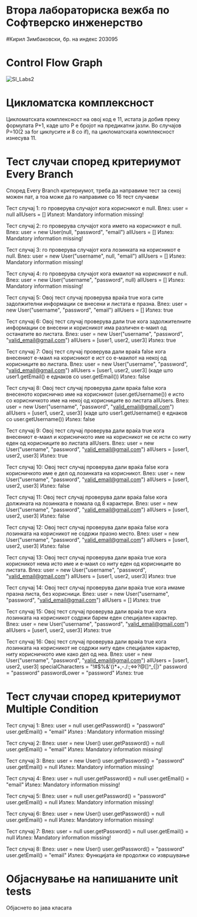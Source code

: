 # Втора лабораториска вежба по Софтверско инженерство

#Кирил Зимбаковски, бр. на индекс 203095

# Control Flow Graph

![SI_Labs2](https://github.com/Zimbakk01/SI_2023_lab2_203095/assets/116515674/f182a7b0-4073-455f-b5d3-36cf95cfe4f4)

# Цикломатска комплексност

Цикломатската комплексност на овој код е 11, истата ја добив преку формулата P+1, каде што P е бројот на предикатни јазли. Во случајoв P=10(2 за for циклусите и 8 со if), па цикломатската комплексност изнесува 11.

# Тест случаи според критериумот Every Branch
Според Every Branch критериумот, треба да направиме тест за секој можен пат, а тоа може да го направиме со 16 тест случаеви

Тест случај 1:  го проверува случајот кога корисникот  е null.
Влез: user = null
allUsers = []
Излезt: Mandatory information missing!

Тест случај 2: го проверува случајот кога името на корисникот  е null.
Влез: user = new User(null, "password", "email")
allUsers = []
Излез: Mandatory information missing!

Тест случај 3: го проверува случајот кога лозинката на корисникот  е null.
Влез: user = new User("username", null, "email")
allUsers = []
Излез: Mandatory information missing!

Тест случај 4: го проверува случајот кога емаилот на корисникот е null.
Влез: user = new User("username", "password", null)
allUsers = []
Излез: Mandatory information missing!

Тест случај 5: Овој тест случај проверува враќа true кога сите задолжителни информации се внесени и листата е празна.
Влез: user = new User("username", "password", "email")
allUsers = []
Излез: true

Тест случај 6: Овој тест случај проверува дали  true кога  задолжителните информации се внесени и корисникот има различен е-маил од останатите во листата.
Влез: user = new User("username", "password", "valid_email@gmail.com")
allUsers = [user1, user2, user3]
Излез: true

Тест случај 7: Овој тест случај проверува дали враќа false кога внесениот е-маил на корисникот  е ист со е-маилот на некој од корисниците во листата.
Влез: user = new User("username", "password", "valid_email@gmail.com")
allUsers = [user1, user2, user3] (каде што user1.getEmail() е еднаков со user.getEmail())
Излез: false

Тест случај 8: Овој тест случај проверува дали враќа false кога внесеното корисничко име на корисникот (user.getUsername()) е исто со корисничкото име на некој од корисниците во листата allUsers.
Влез: user = new User("username", "password", "valid_email@gmail.com")
allUsers = [user1, user2, user3] (каде што user1.getUsername() е еднаков со user.getUsername())
Излез: false

Тест случај 9: Овој тест случај проверува дали  враќа true кога внесениот е-маил и корисничкото име на корисникот не се исти со ниту еден од корисниците во листата allUsers.
Влез: user = new User("username", "password", "valid_email@gmail.com")
allUsers = [user1, user2, user3]
Излез: true

Тест случај 10: Овој тест случај проверува дали враќа false кога корисничкото име е дел од лозинката на корисникот.
Влез: user = new User("username", "password", "valid_email@gmail.com")
allUsers = [user1, user2, user3]
Излез: false

Тест случај 11: Овој тест случај проверува дали враќа false кога должината на лозинката е помала од 8 карактери.
Влез: user = new User("username", "password", "valid_email@gmail.com")
allUsers = [user1, user2, user3]
Излез: false

Тест случај 12: Овој тест случај проверува дали враќа false кога лозинката на корисникот не содржи празно место.
Влез: user = new User("username", "password", "valid_email@gmail.com")
allUsers = [user1, user2, user3]
Излез: false

Тест случај 13: Овој тест случај проверува дали враќа true кога корисникот нема исто име и е-маил со ниту еден од корисниците во листата.
Влез: user = new User("username", "password", "valid_email@gmail.com")
allUsers = [user1, user2, user3] 
Излез: true

Тест случај 14: Овој тест случај проверува дали враќа true кога имаме  празна листа, без корисници.
Влез: user = new User("username", "password", "valid_email@gmail.com")
allUsers = []
Излез: true

Тест случај 15: Овој тест случај проверува дали враќа true кога лозинката на корисникот содржи барем еден специјален карактер.
Влез: user = new User("username", "password", "valid_email@gmail.com")
allUsers = [user1, user2, user3]
Излез: true

Тест случај 16: Овој тест случај проверува дали враќа true кога лозинката на корисникот не содржи ниту еден специјален карактер, ниту корисничкото име  како дел од неа.
Влез: user = new User("username", "password", "valid_email@gmail.com")
allUsers = [user1, user2, user3]
specialCharacters = "!#$%&'()*+,-./:;<=>?@[]^_{|}"
password = "password"
passwordLower = "password"
Излез: true

# Тест случаи според критериумот Multiple Condition

Тест случај 1:
Влез: user = null
user.getPassword() = "password"
user.getEmail() = "email"
Излез : Mandatory information missing!

Тест случај 2:
Влез: user = new User()
user.getPassword() = null
user.getEmail() = "email"
Излез: Mandatory information missing!

Тест случај 3:
Влез: user = new User()
user.getPassword() = "password"
user.getEmail() = null
Излез: Mandatory information missing!

Тест случај 4:
Влез: user = null
user.getPassword() = null
user.getEmail() = "email"
Излез: Mandatory information missing!

Тест случај 5:
Влез: user = null
user.getPassword() = "password"
user.getEmail() = null
Излез: Mandatory information missing!

Тест случај 6:
Влез: user = new User()
user.getPassword() = null
user.getEmail() = null
Излез: Mandatory information missing!

Тест случај 7:
Влез: user = null
user.getPassword() = null
user.getEmail() = null
Излез: Mandatory information missing!

Тест случај 8:
Влез: user = new User()
user.getPassword() = "password"
user.getEmail() = "email"
Излез: Функцијата ќе продолжи со извршување

# Објаснување на напишаните unit tests
Објаснето во јава класата


